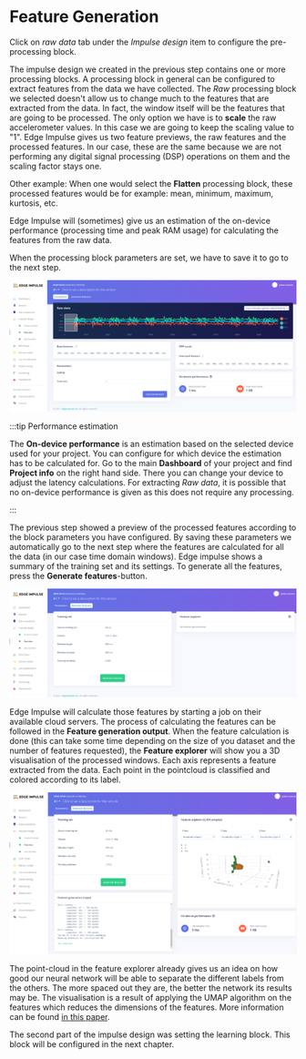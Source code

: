 # Feature Generation

Click on *raw data* tab under the *Impulse design* item to configure the pre-processing block.

The impulse design we created in the previous step contains one or more processing blocks. A processing block in general can be configured to extract features from the data we have collected. The *Raw* processing block we selected doesn't allow us to change much to the features that are extracted from the data. In fact, the window itself will be the features that are going to be processed. The only option we have is to **scale** the raw accelerometer values. In this case we are going to keep the scaling value to "1". Edge Impulse gives us two feature previews, the raw features and the processed features. In our case, these are the same because we are not performing any digital signal processing (DSP) operations on them and the scaling factor stays one.

Other example: When one would select the **Flatten** processing block, these processed features would be for example: mean, minimum, maximum, kurtosis, etc.

Edge Impulse will (sometimes) give us an estimation of the on-device performance (processing time and peak RAM usage) for calculating the features from the raw data.

When the processing block parameters are set, we have to save it to go to the next step.

![Raw data settings](./img/ei_raw_data.png)

:::tip Performance estimation

The **On-device performance** is an estimation based on the selected device used for your project. You can configure for which device the estimation has to be calculated for. Go to the main **Dashboard** of your project and find **Project info** on the right hand side. There you can change your device to adjust the latency calculations. For extracting *Raw data*, it is possible that no on-device performance is given as this does not require any processing.

:::

The previous step showed a preview of the processed features according to the block parameters you have configured. By saving these parameters we automatically go to the next step where the features are calculated for all the data (in our case time domain windows). Edge impulse shows a summary of the training set and its settings. To generate all the features, press the **Generate features**-button.

![Calculating raw data features](./img/ei_calc_features.png)

Edge Impulse will calculate those features by starting a job on their available cloud servers. The process of calculating the features can be followed in the **Feature generation output**. When the feature calculation is done (this can take some time depending on the size of you dataset and the number of features requested), the **Feature explorer** will show you a 3D visualisation of the processed windows. Each axis represents a feature extracted from the data. Each point in the pointcloud is classified and colored according to its label.

![Calculating raw data features](./img/ei_result_features.png)

The point-cloud in the feature explorer already gives us an idea on how good our neural network will be able to separate the different labels from the others. The more spaced out they are, the better the network its results may be. The visualisation is a result of applying the UMAP algorithm on the features which reduces the dimensions of the features. More information can be found [in this paper](https://arxiv.org/pdf/1802.03426.pdf).

The second part of the impulse design was setting the learning block. This block will be configured in the next chapter.

